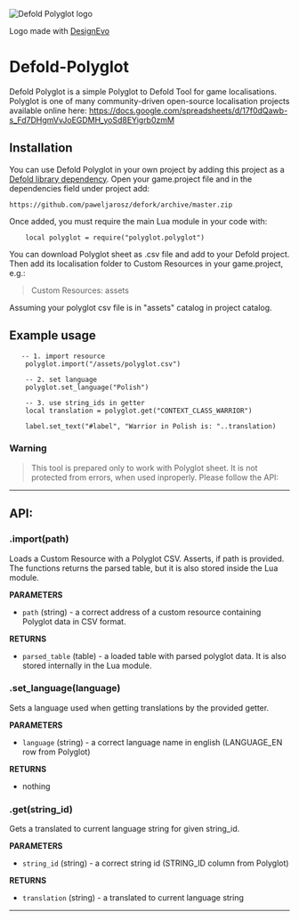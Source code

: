 ![Defold Polyglot logo](logo/logo.png)

Logo made with [DesignEvo](https://www.designevo.com/)

# Defold-Polyglot

Defold Polyglot is a simple Polyglot to Defold Tool for game localisations.
Polyglot is one of many community-driven open-source localisation projects available online here:
https://docs.google.com/spreadsheets/d/17f0dQawb-s_Fd7DHgmVvJoEGDMH_yoSd8EYigrb0zmM

## Installation
You can use Defold Polyglot in your own project by adding this project as a [Defold library dependency](http://www.defold.com/manuals/libraries/). Open your game.project file and in the dependencies field under project add:

	https://github.com/paweljarosz/defork/archive/master.zip

Once added, you must require the main Lua module in your code with:

```
    local polyglot = require("polyglot.polyglot")
```

You can download Polyglot sheet as .csv file and add to your Defold project.
Then add its localisation folder to Custom Resources in your game.project, e.g.:

> Custom Resources: assets

Assuming your polyglot csv file is in "assets" catalog in project catalog.

## Example usage

```
   -- 1. import resource
	polyglot.import("/assets/polyglot.csv")

	-- 2. set language
	polyglot.set_language("Polish")

	-- 3. use string_ids in getter
    local translation = polyglot.get("CONTEXT_CLASS_WARRIOR")

	label.set_text("#label", "Warrior in Polish is: "..translation)
```

### Warning
>  This tool is prepared only to work with Polyglot sheet. It is not protected from errors, when used inproperly. Please follow the API:

---

## API:

### .import(path)
Loads a Custom Resource with a Polyglot CSV. Asserts, if path is provided.
The functions returns the parsed table, but it is also stored inside the Lua module.

**PARAMETERS**
* `path` (string) - a correct address of a custom resource containing Polyglot data in CSV format.

**RETURNS**
* `parsed_table` (table) - a loaded table with parsed polyglot data. It is also stored internally in the Lua module.

### .set_language(language)
Sets a language used when getting translations by the provided getter.

**PARAMETERS**
* `language` (string) - a correct language name in english (LANGUAGE_EN row from Polyglot)

**RETURNS**
* nothing

### .get(string_id)
Gets a translated to current language string for given string_id.

**PARAMETERS**
* `string_id` (string) - a correct string id (STRING_ID column from Polyglot)

**RETURNS**
* `translation` (string) - a translated to current language string

---